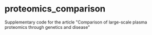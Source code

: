 # proteomics_comparison
Supplementary code for the article "Comparison of large-scale plasma proteomics through genetics and disease"
